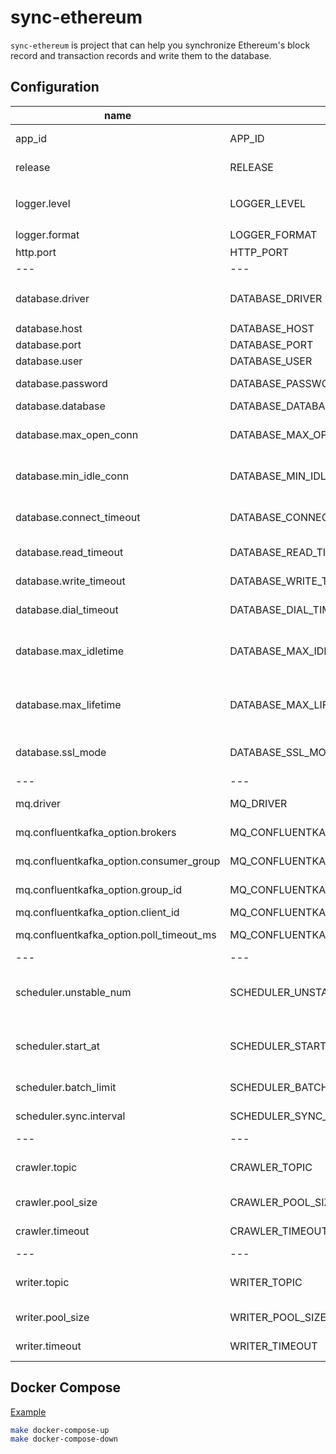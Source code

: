 # sync-ethereum

`sync-ethereum` is project that can help you synchronize Ethereum's block record and transaction records and write them to the database.

## Configuration

| name | env | type | option | desc | default|
|---|---|---|---|---|---|
| app_id | APP_ID | string | | application name | `""`|
| release | RELEASE | bool | | is it a release version | `false` |
| logger.level | LOGGER_LEVEL | string | `ERROR`、`WARN`、`INFO`、`DEBUG`、`TRACE` | log level | `INFO` |
| logger.format | LOGGER_FORMAT | string | `console`、`json` | log format | `console` |
| http.port | HTTP_PORT | int | | http port | `8080` |
|---|---|---|---|---|---|
| database.driver | DATABASE_DRIVER | string | `mysql`、`postgres`、`sqlite` | sql driver | `mysql` |
| database.host | DATABASE_HOST | string | | database host | `""` |
| database.port | DATABASE_PORT | int | | database port | `3306` |
| database.user | DATABASE_USER | string | | database user | `""` |
| database.password | DATABASE_PASSWORD | int | | database password | `""` |
| database.database | DATABASE_DATABASE | int | | database name | `""` |
| database.max_open_conn | DATABASE_MAX_OPEN_CONN | int | | max open connection of database | `5` |
| database.min_idle_conn | DATABASE_MIN_IDLE_CONN | int | | max idle connection of database | `2` |
| database.connect_timeout | DATABASE_CONNECT_TIMEOUT | string | | connect database timeout | `10s` |
| database.read_timeout | DATABASE_READ_TIMEOUT | string | | read database timeout | `30s` |
| database.write_timeout | DATABASE_WRITE_TIMEOUT | string | | write database timeout | `30s` |
| database.dial_timeout | DATABASE_DIAL_TIMEOUT | time.duration | | ping database timeout | `10s` |
| database.max_idletime | DATABASE_MAX_IDLETIME | time.duration | | maximum amount of time a connection may be idle | `1h` |
| database.max_lifetime | DATABASE_MAX_LIFETIME | time.duration | | maximum amount of time a connection may be reused | `1h` |
| database.ssl_mode | DATABASE_SSL_MODE | bool | | connect database with ssl | `false` |
|---|---|---|---|---|---|
| mq.driver | MQ_DRIVER | string | `confluentkafka` | message queue driver | `""` |
| mq.confluentkafka_option.brokers | MQ_CONFLUENTKAFKA_OPTION_BROKERS | []string | | kafka broker list | `""` |
| mq.confluentkafka_option.consumer_group | MQ_CONFLUENTKAFKA_OPTION_CONSUMER_GROUP | string | | consumer group name | `""` |
| mq.confluentkafka_option.group_id | MQ_CONFLUENTKAFKA_OPTION_GROUP_ID | string | | consumer group id | `""` |
| mq.confluentkafka_option.client_id | MQ_CONFLUENTKAFKA_OPTION_CLIENT_ID | string | | client id | `""` |
| mq.confluentkafka_option.poll_timeout_ms | MQ_CONFLUENTKAFKA_POLL_TIMEOUT_MS | int | | millisecond of poll message | `100` |
|---|---|---|---|---|---|
| scheduler.unstable_num | SCHEDULER_UNSTABLE_NUM | string | | the latest quantity will be marked as unstable | `20` |
| scheduler.start_at | SCHEDULER_START_AT | int | | start synchronization from the block number | `0` |
| scheduler.batch_limit | SCHEDULER_BATCH_LIMIT | int | | limit of each synchronization | `100` |
| scheduler.sync.interval | SCHEDULER_SYNC_INTERVAL | time.duration | | interval of synchronization | `"10s"` |
|---|---|---|---|---|---|
| crawler.topic | CRAWLER_TOPIC | string | | topic name of the received message | `""` |
| crawler.pool_size | CRAWLER_POOL_SIZE | int | | worker size of crawler | `"200"` |
| crawler.timeout | CRAWLER_TIMEOUT | time.duration | | timeout of each operation | `10s` |
|---|---|---|---|---|---|
| writer.topic | WRITER_TOPIC | string | | topic name of the received message | `""` |
| writer.pool_size | WRITER_POOL_SIZE | int | | worker size of writer | `"200"` |
| writer.timeout | WRITER_TIMEOUT | time.duration | | timeout of each operation | `10s` |

## Docker Compose
[Example](https://github.com/j75689/sync-ethereum/blob/main/deployment/docker-compose/docker-compose.yaml)
```bash
make docker-compose-up
make docker-compose-down
```
